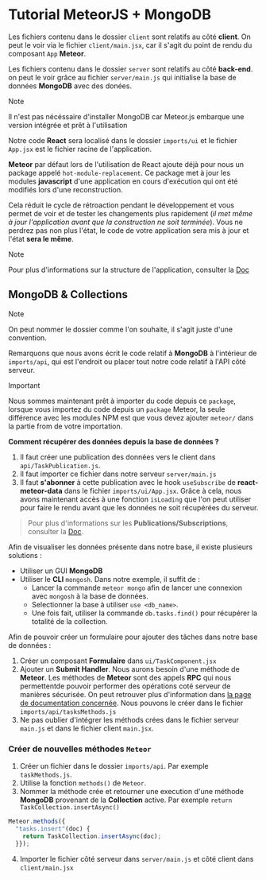 # Tutorial MeteorJS + MongoDB

Les fichiers contenu dans le dossier `client` sont relatifs au côté **client**. On peut le voir via le fichier `client/main.jsx`, car il s'agit du point de rendu du composant `App` **Meteor**.

Les fichiers contenu dans le dossier `server` sont relatifs au côté **back-end**. on peut le voir grâce au fichier `server/main.js` qui initialise la base de données **MongoDB** avec des donées.

> [!NOTE]
> Il n'est pas nécéssaire d'installer MongoDB car Meteor.js embarque une version intégrée et prêt à l'utilisation


Notre code **React** sera localisé dans le dossier `imports/ui` et le fichier `App.jsx` est le fichier racine de l'application.

**Meteor** par défaut lors de l'utilisation de React ajoute déjà pour nous un package appelé ``hot-module-replacement``. Ce package met à jour les modules **javascript** d'une application en cours d'exécution qui ont été modifiés lors d'une reconstruction. 

Cela réduit le cycle de rétroaction pendant le développement et vous permet de voir et de tester les changements plus rapidement (*il met même à jour l'application avant que la construction ne soit terminée*). Vous ne perdrez pas non plus l'état, le code de votre application sera mis à jour et l'état **sera le même**.

> [!NOTE]
> Pour plus d'informations sur la structure de l'application, consulter la [Doc](https://guide.meteor.com/structure.html)
## MongoDB & Collections

> [!NOTE]
> On peut nommer le dossier comme l'on souhaite, il s'agit juste d'une convention.

Remarquons que nous avons écrit le code relatif à **MongoDB** à l'intérieur de `imports/api`, qui est l'endroit ou placer tout notre code relatif à l'API côté serveur.

> [!IMPORTANT]  
> Nous sommes maintenant prêt à importer du code depuis ce ``package``, lorsque vous importez du code depuis un `package` Meteor, la seule différence avec les modules NPM est que vous devez ajouter ``meteor/`` dans la partie from de votre importation.

**Comment récupérer des données depuis la base de données ?**

1. Il faut créer une publication des données vers le client dans `api/TaskPublication.js`.
2. Il faut importer ce fichier dans notre serveur `server/main.js`
3. Il faut **s'abonner** à cette publication avec le hook `useSubscribe` de **react-meteor-data** dans le fichier `imports/ui/App.jsx`. Grâce à cela, nous avons maintenant accès à une fonction `isLoading` que l'on peut utiliser pour faire le rendu avant que les données ne soit récupérées du serveur.

> Pour plus d'informations sur les **Publications/Subscriptions**, consulter la [Doc](https://v3-docs.meteor.com/api/meteor#pubsub).

Afin de visualiser les données présente dans notre base, il existe plusieurs solutions : 
- Utiliser un GUI **MongoDB**
- Utiliser le **CLI** `mongosh`. Dans notre exemple, il suffit de : 
  - Lancer la commande `meteor mongo` afin de lancer une connexion avec `mongosh` à la base de données.
  - Selectionner la base à utiliser `use <db_name>`.
  - Une fois fait, utiliser la commande `db.tasks.find()` pour récupérer la totalité de la collection.

Afin de pouvoir créer un formulaire pour ajouter des tâches dans notre base de données : 
1. Créer un composant **Formulaire** dans `ui/TaskComponent.jsx`
2. Ajouter un **Submit Handler**. Nous aurons besoin d'une méthode de **Meteor**. Les méthodes de **Meteor** sont des appels **RPC** qui nous permettentde pouvoir performer des opérations coté serveur de manières sécurisée. On peut retrouver plus d'information dans [la page de documentation concernée](https://guide.meteor.com/methods.html). Nous pouvons le créer dans le fichier `imports/api/tasksMethods.js`
3. Ne pas oublier d'intégrer les méthods crées dans le fichier serveur `main.js` et dans le fichier client `main.jsx`.

### Créer de nouvelles méthodes `Meteor`

1. Créer un fichier dans le dossier `imports/api`. Par exemple `taskMethods.js`.
2. Utilise la fonction `methods()` de `Meteor`.
3. Nommer la méthode crée et retourner une execution d'une méthode **MongoDB** provenant de la **Collection** active. Par exemple `return TaskCollection.insertAsync()`
```javascript
Meteor.methods({
  "tasks.insert"(doc) {
    return TaskCollection.insertAsync(doc);
  }});
```
4. Importer le fichier côté serveur dans `server/main.js` et côté client dans `client/main.jsx`

